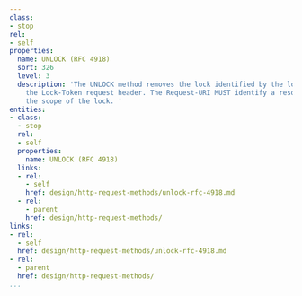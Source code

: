 ```yaml
---
class:
- stop
rel:
- self
properties:
  name: UNLOCK (RFC 4918)
  sort: 326
  level: 3
  description: 'The UNLOCK method removes the lock identified by the lock token in
    the Lock-Token request header. The Request-URI MUST identify a resource within
    the scope of the lock. '
entities:
- class:
  - stop
  rel:
  - self
  properties:
    name: UNLOCK (RFC 4918)
  links:
  - rel:
    - self
    href: design/http-request-methods/unlock-rfc-4918.md
  - rel:
    - parent
    href: design/http-request-methods/
links:
- rel:
  - self
  href: design/http-request-methods/unlock-rfc-4918.md
- rel:
  - parent
  href: design/http-request-methods/
...
```

